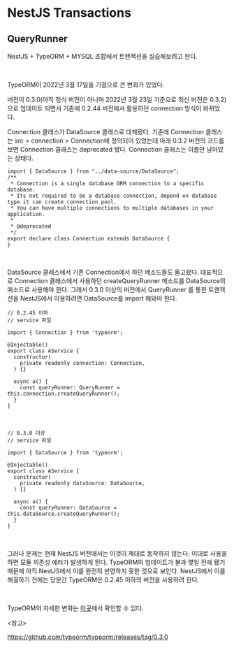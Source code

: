 # NestJS Transactions
## QueryRunner

NestJS + TypeORM + MYSQL 조합에서 트랜잭션을 실습해보려고 한다.

<br>

TypeORM이 2022년 3월 17일을 기점으로 큰 변화가 있었다. 

버전이 0.3.0(아직 정식 버전이 아니며 2022년 3월 23일 기준으로 최신 버전은 0.3.2)으로 업데이트 되면서 기존에 0.2.44 버전에서 활용하던 connection 방식이 바뀌었다. 

Connection 클래스가 DataSource 클래스로 대체됐다. 기존에 Connection 클래스는 src > connection > Connection에 정의되어 있었는데 아래 0.3.2 버전의 코드를 보면 Connection 클래스는 deprecated 됐다. Connection 클래스는 이름만 남아있는 상태다.

```tsx
import { DataSource } from "../data-source/DataSource";
/**
 * Connection is a single database ORM connection to a specific database.
 * Its not required to be a database connection, depend on database type it can create connection pool.
 * You can have multiple connections to multiple databases in your application.
 *
 * @deprecated
 */
export declare class Connection extends DataSource {
}

```

<br>

DataSource 클래스에서 기존 Connection에서 하던 메소드들도 들고왔다. 대표적으로 Connection 클래스에서 사용하던 createQueryRunner 메소드를 DataSource의 메소드로 사용해야 한다. 그래서 0.3.0 이상의 버전에서 QueryRunner 를 통한 트랜잭션을 NestJS에서 이용하려면 DataSource를 import 해와야 한다.

```tsx
// 0.2.45 이하
// service 파일

import { Connection } from 'typeorm';

@Injectable()
export class AService {
  constructor(
    private readonly connection: Connection,
  ) {}
  
  async a() {
    const queryRunner: QueryRunner = this.connection.createQueryRunner();
  }
}
```

<br>

```tsx
// 0.3.0 이상
// service 파일

import { DataSource } from 'typeorm';

@Injectable()
export class AService {
  constructor(
    private readonly dataSource: DataSource,
  ) {}
  
  async a() {
    const queryRunner: DataSource = this.dataSource.createQueryRunner();
  }
}
```

<br>

그러나 문제는 현재 NestJS 버전에서는 이것이 제대로 동작하지 않는다. 이대로 사용을 하면 모듈 의존성 에러가 발생하게 된다. TypeORM의 업데이트가 불과 몇일 전에 됐기 때문에 아직 NestJS에서 이를 완전히 반영하지 못한 것으로 보인다. NestJS에서 이를 해결하기 전에는 당분간 TypeORM은 0.2.45 이하의 버전을 사용하려 한다.

<br>

TypeORM의 자세한 변화는 [이곳](https://github.com/typeorm/typeorm/releases/tag/0.3.0)에서 확인할 수 있다.



<참고>

https://github.com/typeorm/typeorm/releases/tag/0.3.0

